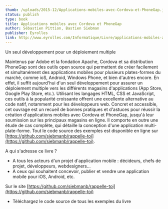 ```yaml
---
thumb: /uploads/2015-12/Applications-mobiles-avec-Cordova-et-PhoneGap.jpg
status: publish
type: book
title: Applications mobiles avec Cordova et PhoneGap
author: Sébastien Pittion, Bastien Siebman
publisher: Eyrolles
link: http://www.eyrolles.com/Informatique/Livre/applications-mobiles-avec-cordova-et-phonegap-9782212140521
---
```

Un seul développement pour un déploiement multiple

Maintenus par Adobe et la fondation Apache, Cordova et sa distribution PhoneGap sont des outils open source qui permettent de créer facilement et simultanément des applications mobiles pour plusieurs plates-formes du marché, comme ioS, Android, Windows Phone, et bien d'autres encore. En effet, il suffit aujourd'hui d'un seul développement pour assurer un déploiement multiple vers les différents magasins d'applications (App Store, Google Play Store, etc.). Utilisant les langages HTML, CSS et JavaScript, ces outils à la popularité croissante offrent une excellente alternative au code natif, notamment pour les développeurs web.
Concret et accessible, cet ouvrage est un recueil de bonnes pratiques et d'astuces pour réussir la création d'applications mobiles avec Cordova et PhoneGap, jusqu'à leur soumission sur les principaux magasins en ligne. Il comporte en outre une étude de cas complète, qui détaille la conception d'une application multi-plate-forme. Tout le code source des exemples est disponible en ligne sur [https://github.com/siebmanb/rappelle-toi](https://github.com/siebmanb/rappelle-toi).

A qui s'adresse ce livre ?

- A tous les acteurs d'un projet d'application mobile : décideurs, chefs de projet, développeurs, webdesigners...
- A ceux qui souhaitent concevoir, publier et vendre une application mobile pour iOS, Android, etc.

Sur le site [https://github.com/siebmanb/rappelle-toi](https://github.com/siebmanb/rappelle-toi)

- Téléchargez le code source de tous les exemples du livre
